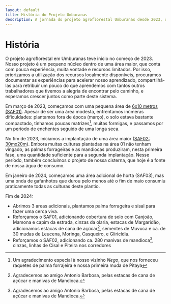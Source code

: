 ```yaml
---
layout: default
title: História do Projeto Umburanas
description: A jornada do projeto agroflorestal Umburanas desde 2023, desafios enfrentados e conquistas alcançadas na implementação de sistemas agroflorestais sintrópicos.
---
```


# História


O projeto agroflorestal em Umburanas teve início no começo de 2023. Nosso projeto é um pequeno núcleo dentro de uma área maior, que conta com pouca experiência, muita vontade e recursos limitados. Por isso, priorizamos a utilização dos recursos localmente disponíveis, procuramos documentar as experiências para acelerar nosso aprendizado, compartilhá-las para retribuir um pouco do que aprendemos com tantos outros trabalhadores que tivemos a alegria de encontrar pelo caminho, e esperamos crescer juntos como parte deste sistema.

Em março de 2023, começamos com uma pequena área de [6x10 metros (SAF01)](evolucao/saf01).  Apesar de ser uma área modesta, enfrentamos inúmeras dificuldades: plantamos fora de época (março), o solo estava bastante compactado, tínhamos poucas matrizes[^1], muitas formigas, e passamos por um período de enchentes seguido de uma longa seca.

No fim de 2023, iniciamos a implantação de uma área maior ([SAF02: 30mx20m](evolucao/saf02)).  Embora muitas culturas plantadas na área 01 não tenham vingado, as palmas forrageiras e as mandiocas produziram, nesta primeira fase, uma quantidade suficiente para a segunda implantação. Nesse período, também concluímos o projeto de nossa cisterna, que hoje é a fonte de nossa água de consumo.

Em janeiro de 2024, começamos uma área adicional de horta (SAF03), mas uma onda de gafanhotos que durou pelo menos até o fim de maio consumiu praticamente todas as culturas deste plantio.

Fim de 2024:
- Abrimos 3 areas adicionais, plantamos palma forrageira e sisal para fazer uma cerca viva. 
- Reforçamos o SAF01, adicionando cobertura de solo com Canjoão, Mamona e capim da estrada, cinzas da olaria, estacas de Margaridão, adicionamos estacas de cana de açúcar[^2], sementes de Muvuca e ca. de 30 mudas de Leucena, Moringa, Casqueiro, e Gliricídia.
- Reforçamos o SAF02, adicionando ca. 280 manivas de mandioca[^2], cinzas, linhas de Cisal e Piteira nos corredores

[^1]: Um agradecimento especial à nosso vizinho _Nego_, que nos forneceu raquetes de palma forrajeira e nossa primeira muda de Pitaya
[^2]: Agradecemos ao amigo Antonio Barbosa, pelas estacas de cana de açúcar e manivas de Mandioca.
